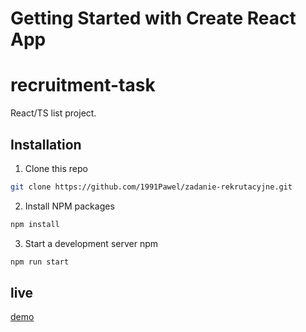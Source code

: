 # Getting Started with Create React App

# recruitment-task
React/TS list project.

## Installation

1. Clone this repo

```sh
git clone https://github.com/1991Pawel/zadanie-rekrutacyjne.git
```

2. Install NPM packages

```sh
npm install 
```
3. Start a development server
npm 

```sh
npm run start
```

## live

[demo](https://rec-task.netlify.app/)

